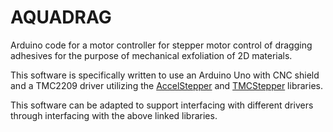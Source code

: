 # AQUADRAG

Arduino code for a motor controller for stepper motor control of dragging adhesives for the purpose of mechanical exfoliation of 2D materials.

This software is specifically written to use an Arduino Uno with CNC shield and a TMC2209 driver utilizing the [AccelStepper](https://www.airspayce.com/mikem/arduino/AccelStepper/) and [TMCStepper](https://github.com/teemuatlut/TMCStepper) libraries.

This software can be adapted to support interfacing with different drivers through interfacing with the above linked libraries.
